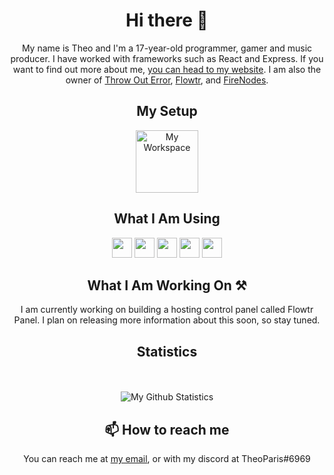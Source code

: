 <div align="center">
    <h1>Hi there 👋</h1>
    <p>
        My name is Theo and I'm a 17-year-old programmer, gamer and music producer. I have worked with frameworks such
        as
        React
        and Express. If you want to find out more about me, <a href="https://theoparis.com/about">you can head to my website</a>.
        I am also the owner of
        <a href="https://github.com/throw-out-error">Throw Out Error</a>,
        <a href="https://github.com/flowtr">Flowtr</a>,
        and <a href="https://github.com/firenodes">FireNodes</a>.
    </p>
    <h2>My Setup</h2>
    <a href="https://theoparis.com/p/workspace"><img width="100" alt="My Workspace"
                                                     src="https://upload.wikimedia.org/wikipedia/commons/thumb/0/02/Circle-icons-computer.svg/1200px-Circle-icons-computer.svg.png"></a>
    <h2>What I Am Using</h2>
    <p>
        <img width="32" height="32" src="https://camo.githubusercontent.com/35e519c3d9ba17a6246288fa065436b7b1bcc4bdf9e29227fd4fd58f0f04aba7/68747470733a2f2f6564656e742e6769746875622e696f2f537570657254696e7949636f6e732f696d616765732f7376672f7072656163742e737667"></img> 
        <img width="32" height="32" src="https://camo.githubusercontent.com/5ae01205835404b14b7551f5e00f8e26a748123dd63a63f372a496c0afe62ae4/68747470733a2f2f6564656e742e6769746875622e696f2f537570657254696e7949636f6e732f696d616765732f7376672f67697465612e737667"></img>
        <img width="32" height="32" src="https://camo.githubusercontent.com/ff660f3b34106793e1a8008592156f3127d8465adc82e103b9f2e0ce012c70ec/68747470733a2f2f6564656e742e6769746875622e696f2f537570657254696e7949636f6e732f696d616765732f7376672f747970657363726970742e737667"></img>
        <img width="32" height="32" src="https://camo.githubusercontent.com/99d898c8b4c15d5222488237df9803ce5dd46328184d43eabb1f7452eee5be0b/68747470733a2f2f6564656e742e6769746875622e696f2f537570657254696e7949636f6e732f696d616765732f7376672f617263685f6c696e75782e737667"></img>
        <img width="32" height="32" src="https://camo.githubusercontent.com/b9279edfece526123a96af67ea002acdd47e84e5ad05126faa08ab3332f8a9ef/68747470733a2f2f6564656e742e6769746875622e696f2f537570657254696e7949636f6e732f696d616765732f7376672f646f636b65722e737667"></img>
    </p>
    <h2>What I Am Working On ⚒</h2>
    <p>
        I am currently working on building a hosting control panel called Flowtr Panel. I plan on releasing more
        information about this soon, so stay tuned.
    </p>
    <h2>Statistics</h2>
    <p>
        <br/><br/>
        <img alt="My Github Statistics"
             src="https://github-readme-stats.vercel.app/api?username=creepinson&theme=dark&show_icons=true)](https://github.com/anuraghazra/github-readme-stats"/>
    </p>
    <h2>📫 How to reach me</h2>
    <p>
        You can reach me at <a href="mailto:theoparisdesigns@gmail.com">my email</a>,
        or with my discord at TheoParis#6969
    </p>
</div>

